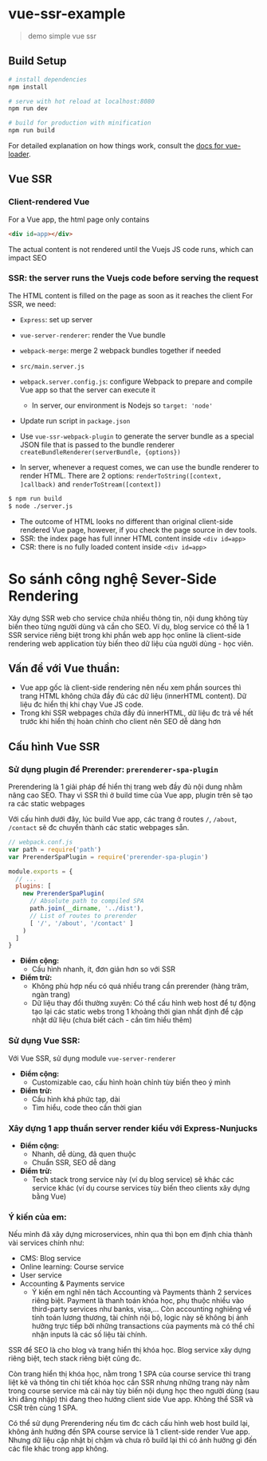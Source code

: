 # vue-ssr-example

> demo simple vue ssr 

## Build Setup

``` bash
# install dependencies
npm install

# serve with hot reload at localhost:8080
npm run dev

# build for production with minification
npm run build
```

For detailed explanation on how things work, consult the [docs for vue-loader](http://vuejs.github.io/vue-loader).

## Vue SSR

### Client-rendered Vue

For a Vue app, the html page only contains 
```html
<div id=app></div>
```
The actual content is not rendered until the Vuejs JS code runs, which can impact SEO

### SSR: the server runs the Vuejs code before serving the request 
The HTML content is filled on the page as soon as it reaches the client
For SSR, we need:
* `Express`: set up server
* `vue-server-renderer`: render the Vue bundle
* `webpack-merge`: merge 2 webpack bundles together if needed

* `src/main.server.js`

* `webpack.server.config.js`: configure Webpack to prepare and compile Vue app so that the server can execute it
  * In server, our environment is Nodejs so `target: 'node'`

* Update run script in `package.json`

* Use `vue-ssr-webpack-plugin` to generate the server bundle as a special JSON file that is passed to the bundle renderer `createBundleRenderer(serverBundle, {options})`
* In server, whenever a request comes, we can use the bundle renderer to render HTML. There are 2 options: `renderToString([context, ]callback)` and `renderToStream([context])`

```bash
$ npm run build
$ node ./server.js
```

* The outcome of HTML looks no different than original client-side rendered Vue page, however, if you check the page source in dev tools.
* SSR: the index page has full inner HTML content inside `<div id=app>`
* CSR: there is no fully loaded content inside `<div id=app>`

# So sánh công nghệ Sever-Side Rendering

Xây dựng SSR web cho service chứa nhiều thông tin, nội dung không tùy biến theo từng người dùng và cần cho SEO. Ví dụ, blog service có thể là 1 SSR service riêng biệt trong khi phần web app học online là client-side rendering web application tùy biến theo dữ liệu của người dùng - học viên. 

## Vấn đề với Vue thuần:
* Vue app gốc là client-side rendering nên nếu xem phần sources thì trang HTML không chứa đầy đủ các dữ liệu (innerHTML content). Dữ liệu đc hiển thị khi chạy Vue JS code.
* Trong khi SSR webpages chứa đầy đủ innerHTML, dữ liệu đc trả về hết trước khi hiển thị hoàn chỉnh cho client nên SEO dễ dàng hơn

## Cấu hình Vue SSR 

### Sử dụng plugin để Prerender: `prerenderer-spa-plugin`

Prerendering là 1 giải pháp để hiển thị trang web đầy đủ nội dung nhằm nâng cao SEO. Thay vì SSR thì ở build time của Vue app, plugin trên sẽ tạo ra các static webpages

Với cấu hình dưới đây, lúc build Vue app, các trang ở routes `/`, `/about`, `/contact` sẽ đc chuyển thành các static webpages sẵn. 
```js
// webpack.conf.js
var path = require('path')
var PrerenderSpaPlugin = require('prerender-spa-plugin')

module.exports = {
  // ...
  plugins: [
    new PrerenderSpaPlugin(
      // Absolute path to compiled SPA
      path.join(__dirname, '../dist'),
      // List of routes to prerender
      [ '/', '/about', '/contact' ]
    )
  ]
}
```

* **Điểm cộng:**
  * Cấu hình nhanh, ít, đơn giản hơn so với SSR
* **Điểm trừ:**
  * Không phù hợp nếu có quá nhiều trang cần prerender (hàng trăm, ngàn trang)
  * Dữ liệu thay đổi thường xuyên: Có thể cấu hình web host để tự động tạo lại các static webs trong 1 khoảng thời gian nhất định để cập nhật dữ liệu (chưa biết cách - cần tìm hiểu thêm)
### Sử dụng Vue SSR:

Với Vue SSR, sử dụng module `vue-server-renderer`

* **Điểm cộng:**
  * Customizable cao, cấu hình hoàn chỉnh tùy biến theo ý mình
* **Điểm trừ:**
  * Cấu hình khá phức tạp, dài
  * Tìm hiểu, code theo cần thời gian

### Xây dựng 1 app thuần server render kiểu với Express-Nunjucks

* **Điểm cộng:**
  * Nhanh, dễ dùng, đã quen thuộc
  * Chuẩn SSR, SEO dễ dàng
* **Điểm trừ:**
  * Tech stack trong service này (ví dụ blog service) sẽ khác các service khác (ví dụ course services tùy biến theo clients xây dựng bằng Vue)


### Ý kiến của em: 
Nếu mình đã xây dựng microservices, nhìn qua thì bọn em định chia thành vài services chính như:
* CMS: Blog service
* Online learning: Course service
* User service
* Accounting & Payments service 
  * Ý kiến em nghĩ nên tách Accounting và Payments thành 2 services riêng biệt. Payment là thanh toán khóa học, phụ thuộc nhiều vào third-party services như banks, visa,... Còn accounting nghiêng về tính toán lương thương, tài chính nội bộ, logic này sẽ không bị ảnh hưởng trực tiếp bởi những transactions của payments mà có thể chỉ nhận inputs là các số liệu tài chính.

SSR để SEO là cho blog và trang hiển thị khóa học. Blog service xây dựng riêng biệt, tech stack riêng biệt cũng đc. 


Còn trang hiển thị khóa học, nằm trong 1 SPA của course service thì trang liệt kê và thông tin chi tiết khóa học cần SSR nhưng những trang này nằm trong course service mà cái này tùy biến nội dụng học theo người dùng (sau khi đăng nhập) thì đang theo hướng client side Vue app. Không thể SSR và CSR trên cùng 1 SPA.

Có thể sử dụng Prerendering nếu tìm đc cách cấu hình web host build lại, không ảnh hưởng đến SPA course service là 1 client-side render Vue app. Nhưng dữ liệu cập nhật bị chậm và chưa rõ build lại thì có ảnh hưởng gì đến các file khác trong app không.
